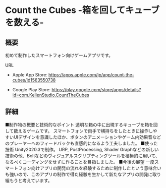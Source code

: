 # Count the Cubes -箱を回してキューブを数える-

## 概要

初めて制作したスマートフォン向けゲームアプリです。

URL

- Apple App Store: https://apps.apple.com/jp/app/count-the-cubes/id1563550738

- Google Play Store: https://play.google.com/store/apps/details?id=com.KellenStudio.CountTheCubes

  

## 詳細

■制作物の概要と技術的なポイント
透明な箱の中に出現するキューブを箱を回して数えるゲームです。
スマートフォンで両手で横持ちをしたときに操作しやすいUIデザインを意識したほか、ボタンのアニメーションやゲーム内効果音などのプレーヤーへのフィードバックも直感的になるよう工夫しました。
■使った技術
Unity2020.3で制作。
URP, PostProcessing, Shader Graphなどの新しい技術の他、Boltなどのヴィジュアルスクリプティングツールを積極的に用いて、なるべくコーディングをせずに作ることを目指しました。
■今後の展望
一度スマートフォン向けアプリの開発の流れを経験するために制作したという意味合いも強いので、このアプリの制作で得た経験を生かして新たなアプリの開発に取り組もうと考えています。

